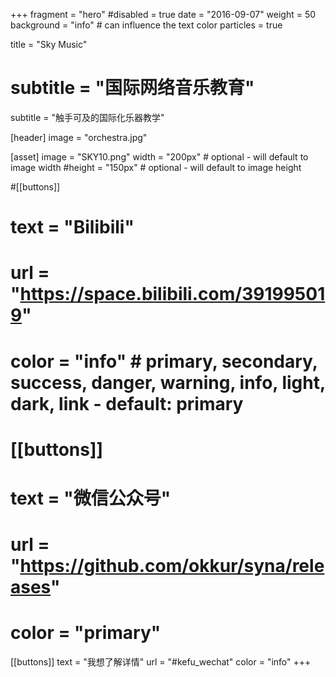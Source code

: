 +++
fragment = "hero"
#disabled = true
date = "2016-09-07"
weight = 50
background = "info" # can influence the text color
particles = true

title = "Sky Music"
# subtitle = "国际网络音乐教育"
subtitle = "触手可及的国际化乐器教学"

[header]
  image = "orchestra.jpg"

[asset]
  image = "SKY10.png"
  width = "200px" # optional - will default to image width
  #height = "150px" # optional - will default to image height

#[[buttons]]
#  text = "Bilibili"
#  url = "https://space.bilibili.com/391995019"
#  color = "info" # primary, secondary, success, danger, warning, info, light, dark, link - default: primary

# [[buttons]]
#  text = "微信公众号"
#  url = "https://github.com/okkur/syna/releases"
#  color = "primary"

[[buttons]]
  text = "我想了解详情"
  url = "#kefu_wechat"
  color = "info"
+++
